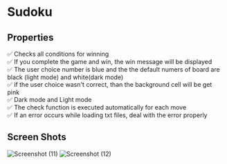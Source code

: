 # Sudoku
## Properties
✅ Checks all conditions for winning\
✅ If you complete the game and win, the win message will be displayed\
✅ The user choice number is blue and the the default numers of board are black (light mode) and white(dark mode)\
✅ if the user choice wasn't correct, than the background cell will be get pink\
✅ Dark mode and Light mode\
✅ The check function is executed automatically for each move\
✅ If an error occurs while loading txt files, deal with the error properly
## Screen Shots
![Screenshot (11)](https://user-images.githubusercontent.com/88179607/137586840-0fa17ae2-980b-4232-a60a-0e28c8718dac.png)
![Screenshot (12)](https://user-images.githubusercontent.com/88179607/137586844-2ca4f631-d58f-42c1-a8e6-2ef1ce97fb6e.png)
